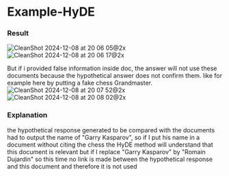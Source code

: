 # Example-HyDE

### Result
![CleanShot 2024-12-08 at 20 06 05@2x](https://github.com/user-attachments/assets/bb12fa11-0dd2-4f97-96ba-6d7d741b4d50)
![CleanShot 2024-12-08 at 20 06 17@2x](https://github.com/user-attachments/assets/9656aacd-02ed-4b43-b287-11e65ecb4889)

But if i provided false information inside doc, the answer will not use these documents because the hypothetical answer does not confirm them. like for example here by putting a fake chess Grandmaster.
![CleanShot 2024-12-08 at 20 07 52@2x](https://github.com/user-attachments/assets/d8f12410-4ab0-4897-b8a5-097c77f1157b)
![CleanShot 2024-12-08 at 20 08 02@2x](https://github.com/user-attachments/assets/80521a86-157c-4767-8007-c6ba72688d85)

### Explanation
the hypothetical response generated to be compared with the documents had to output the name of "Garry Kasparov", so if I put his name in a document without citing the chess the HyDE method will understand that this document is relevant but if I replace "Garry Kasparov" by "Romain Dujardin" so this time no link is made between the hypothetical response and this document and therefore it is not used
